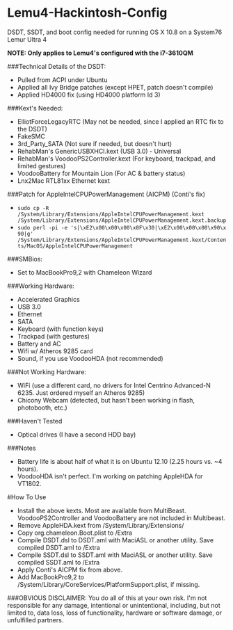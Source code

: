 Lemu4-Hackintosh-Config
=======================

DSDT, SSDT, and boot config needed for running OS X 10.8 on a System76 Lemur Ultra 4

**NOTE: Only applies to Lemu4's configured with the i7-3610QM**

###Technical Details of the DSDT:

- Pulled from ACPI under Ubuntu
- Applied all Ivy Bridge patches (except HPET, patch doesn't compile)
- Applied HD4000 fix (using HD4000 platform Id 3)

###Kext's Needed:
- ElliotForceLegacyRTC (May not be needed, since I applied an RTC fix to the DSDT)
- FakeSMC
- 3rd_Party_SATA (Not sure if needed, but doesn't hurt)
- RehabMan's GenericUSBXHCI.kext (USB 3.0) - Universal
- RehabMan's VoodooPS2Controller.kext (For keyboard, trackpad, and limited gestures)
- VoodooBattery for Mountain Lion (For AC & battery status)
- Lnx2Mac RTL81xx Ethernet kext

###Patch for AppleIntelCPUPowerManagement (AICPM) (Conti's fix)
- `sudo cp -R /System/Library/Extensions/AppleIntelCPUPowerManagement.kext /System/Library/Extensions/AppleIntelCPUPowerManagement.kext.backup`
- `sudo perl -pi -e 's|\xE2\x00\x00\x00\x0F\x30|\xE2\x00\x00\x00\x90\x 90|g' /System/Library/Extensions/AppleIntelCPUPowerManagement.kext/Contents/MacOS/AppleIntelCPUPowerManagement`

###SMBios:
- Set to MacBookPro9,2 with Chameleon Wizard

###Working Hardware:
- Accelerated Graphics
- USB 3.0
- Ethernet
- SATA
- Keyboard (with function keys)
- Trackpad (with gestures)
- Battery and AC
- Wifi w/ Atheros 9285 card
- Sound, if you use VoodooHDA (not recommended)

###Not Working Hardware:
- WiFi (use a different card, no drivers for Intel Centrino Advanced-N 6235. Just ordered myself an Atheros 9285)
- Chicony Webcam (detected, but hasn't been working in flash, photobooth, etc.)

###Haven't Tested
- Optical drives (I have a second HDD bay)

###Notes
- Battery life is about half of what it is on Ubuntu 12.10 (2.25 hours vs. ~4 hours).
- VoodooHDA isn't perfect. I'm working on patching AppleHDA for VT1802.

#How To Use
- Install the above kexts. Most are available from MultiBeast. VoodooPS2Controller and VoodooBattery are not included in Multibeast.
- Remove AppleHDA.kext from /System/Library/Extensions/
- Copy org.chameleon.Boot.plist to /Extra
- Compile DSDT.dsl to DSDT.aml with MaciASL or another utility. Save compiled DSDT.aml to /Extra
- Compile SSDT.dsl to SSDT.aml with MaciASL or another utility. Save compiled SSDT.aml to /Extra
- Apply Conti's AICPM fix from above.
- Add MacBookPro9,2 to /System/Library/CoreServices/PlatformSupport.plist, if missing.

###OBVIOUS DISCLAIMER:
You do all of this at your own risk. I'm not responsible for any damage, intentional or unintentional, including, but not limited to, data loss, loss of functionality, hardware or software damage, or unfulfilled partners.
